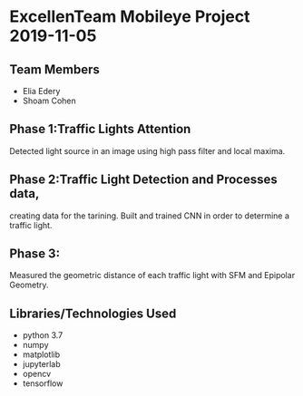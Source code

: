 # ExcellenTeam Mobileye Project 2019-11-05

## Team Members
* Elia Edery
* Shoam Cohen
## Phase 1:Traffic Lights Attention
Detected light source in an image using high pass filter and local maxima.
## Phase 2:Traffic Light Detection and Processes data,
creating data for the tarining.
Built and trained CNN in order to determine a traffic light.
## Phase 3:
Measured the geometric distance of each traffic light with SFM and Epipolar Geometry. 
## Libraries/Technologies Used
* python 3.7
* numpy
* matplotlib
* jupyterlab
* opencv
* tensorflow

